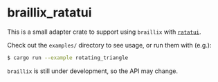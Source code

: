 # braillix_ratatui

This is a small adapter crate to support using `braillix` with
[`ratatui`](https://ratatui.rs).

Check out the `examples/` directory to see usage, or run them with (e.g.):
```sh
$ cargo run --example rotating_triangle
```

`braillix` is still under development, so the API may change.
